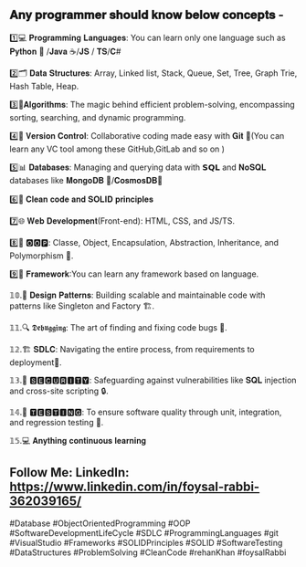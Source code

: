## 𝐀𝐧𝐲 𝐩𝐫𝐨𝐠𝐫𝐚𝐦𝐦𝐞𝐫 𝐬𝐡𝐨𝐮𝐥𝐝 𝐤𝐧𝐨𝐰 𝐛𝐞𝐥𝐨𝐰 𝐜𝐨𝐧𝐜𝐞𝐩𝐭𝐬 - 

1️⃣💻 𝐏𝐫𝐨𝐠𝐫𝐚𝐦𝐦𝐢𝐧𝐠 𝐋𝐚𝐧𝐠𝐮𝐚𝐠𝐞𝐬: You can learn only one language such as 𝐏𝐲𝐭𝐡𝐨𝐧 🐍 /𝐉𝐚𝐯𝐚 ☕️/𝐉𝐒 / 𝐓𝐒/𝐂#

2️⃣🗂 𝐃𝐚𝐭𝐚 𝐒𝐭𝐫𝐮𝐜𝐭𝐮𝐫𝐞𝐬: Array, Linked list, Stack, Queue, Set, Tree, Graph Trie, Hash Table, Heap.

3️⃣🧮𝐀𝐥𝐠𝐨𝐫𝐢𝐭𝐡𝐦𝐬: The magic behind efficient problem-solving, encompassing sorting, searching, and dynamic programming.

4️⃣🔄 𝐕𝐞𝐫𝐬𝐢𝐨𝐧 𝐂𝐨𝐧𝐭𝐫𝐨𝐥: Collaborative coding made easy with 𝐆𝐢𝐭 🌳(You can learn any VC tool among these GitHub,GitLab and so on )

5️⃣📊 𝐃𝐚𝐭𝐚𝐛𝐚𝐬𝐞𝐬: Managing and querying data with 𝗦𝗤𝗟 and 𝐍𝐨𝐒𝐐𝐋 databases like 𝐌𝐨𝐧𝐠𝐨𝐃𝐁 📁/𝐂𝐨𝐬𝐦𝐨𝐬𝐃𝐁📁

6️⃣🎨 𝐂𝐥𝐞𝐚𝐧 𝐜𝐨𝐝𝐞 𝐚𝐧𝐝 𝐒𝐎𝐋𝐈𝐃 𝐩𝐫𝐢𝐧𝐜𝐢𝐩𝐥𝐞𝐬

7️⃣🌐 𝐖𝐞𝐛 𝐃𝐞𝐯𝐞𝐥𝐨𝐩𝐦𝐞𝐧𝐭(Front-end): HTML, CSS, and JS/TS.

8️⃣🦉 🅾🅾🅿:  Classe, Object, Encapsulation, Abstraction, Inheritance, and Polymorphism 🦄.

9️⃣🦉 𝐅𝐫𝐚𝐦𝐞𝐰𝐨𝐫𝐤:You can learn any framework based on language.

𝟙𝟘.🎨 𝐃𝐞𝐬𝐢𝐠𝐧 𝐏𝐚𝐭𝐭𝐞𝐫𝐧𝐬: Building scalable and maintainable code with patterns like Singleton and Factory 🏗.

𝟙𝟙.🔍 𝕯𝖊𝖇𝖚𝖌𝖌𝖎𝖓𝖌: The art of finding and fixing code bugs 🐞.

𝟙𝟚.🏗 𝐒𝐃𝐋𝐂: Navigating the entire process, from requirements to deployment🔄.

𝟙𝟛.🔐 🆂🅴🅲🆄🆁🅸🆃🆈: Safeguarding against vulnerabilities like 𝐒𝐐𝐋 injection and cross-site scripting 🔒.

𝟙𝟜.🧪 🆃🅴🆂🆃🅸🅽🅶: To ensure software quality through unit, integration, and regression testing 🧪.

𝟙𝟝.💻 𝐀𝐧𝐲𝐭𝐡𝐢𝐧𝐠 𝐜𝐨𝐧𝐭𝐢𝐧𝐮𝐨𝐮𝐬 𝐥𝐞𝐚𝐫𝐧𝐢𝐧𝐠


## Follow Me: LinkedIn: https://www.linkedin.com/in/foysal-rabbi-362039165/

#Database #ObjectOrientedProgramming #OOP #SoftwareDevelopmentLifeCycle #SDLC #ProgrammingLanguages #git #VisualStudio
#Frameworks #SOLIDPrinciples #SOLID #SoftwareTesting #DataStructures #ProblemSolving #CleanCode #rehanKhan #foysalRabbi
